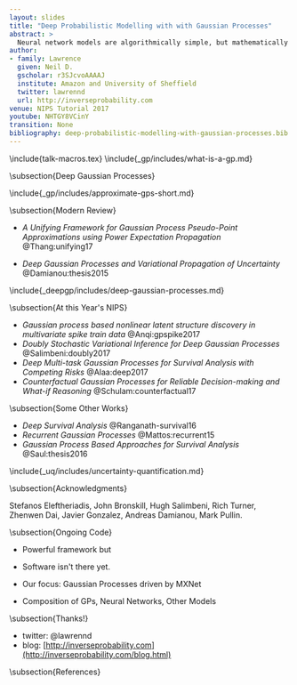 ```yaml
---
layout: slides
title: "Deep Probabilistic Modelling with with Gaussian Processes"
abstract: >
  Neural network models are algorithmically simple, but mathematically complex. Gaussian process models are mathematically simple, but algorithmically complex. In this tutorial we will explore Deep Gaussian Process models. They bring advantages in their mathematical simplicity but are challenging in their algorithmic complexity. We will give an overview of Gaussian processes and highlight the algorithmic approximations that allow us to stack Gaussian process models: they are based on variational methods. In the last part of the tutorial will explore a use case exemplar: uncertainty quantification. We end with open questions.
author:
- family: Lawrence
  given: Neil D.
  gscholar: r3SJcvoAAAAJ
  institute: Amazon and University of Sheffield
  twitter: lawrennd
  url: http://inverseprobability.com
venue: NIPS Tutorial 2017
youtube: NHTGY8VCinY
transition: None
bibliography: deep-probabilistic-modelling-with-gaussian-processes.bib
---
```


\include{talk-macros.tex}
\include{_gp/includes/what-is-a-gp.md}


\subsection{Deep Gaussian Processes}

\include{_gp/includes/approximate-gps-short.md}

\subsection{Modern Review}

* *A Unifying Framework for Gaussian Process Pseudo-Point Approximations using Power Expectation Propagation*
    @Thang:unifying17

* *Deep Gaussian Processes and Variational Propagation of Uncertainty*
    @Damianou:thesis2015

\include{_deepgp/includes/deep-gaussian-processes.md}

\subsection{At this Year's NIPS}

* *Gaussian process based nonlinear latent structure discovery in multivariate spike train data*
    @Anqi:gpspike2017
* *Doubly Stochastic Variational Inference for Deep Gaussian Processes*
    @Salimbeni:doubly2017
* *Deep Multi-task Gaussian Processes for Survival Analysis with Competing Risks*
    @Alaa:deep2017
* *Counterfactual Gaussian Processes for Reliable Decision-making and What-if Reasoning*
    @Schulam:counterfactual17


\subsection{Some Other Works}

* *Deep Survival Analysis*
    @Ranganath-survival16
* *Recurrent Gaussian Processes*
    @Mattos:recurrent15
* *Gaussian Process Based Approaches for Survival Analysis*
    @Saul:thesis2016

\include{_uq/includes/uncertainty-quantification.md}

\subsection{Acknowledgments}

Stefanos  Eleftheriadis, John Bronskill, Hugh Salimbeni, Rich Turner, Zhenwen Dai, Javier Gonzalez, Andreas Damianou, Mark Pullin.

\subsection{Ongoing Code}

* Powerful framework but

* Software isn't there yet.

* Our focus: Gaussian Processes driven by MXNet

* Composition of GPs, Neural Networks, Other Models

\subsection{Thanks!}

* twitter: \@lawrennd
* blog: [http://inverseprobability.com](http://inverseprobability.com/blog.html)

\subsection{References}


